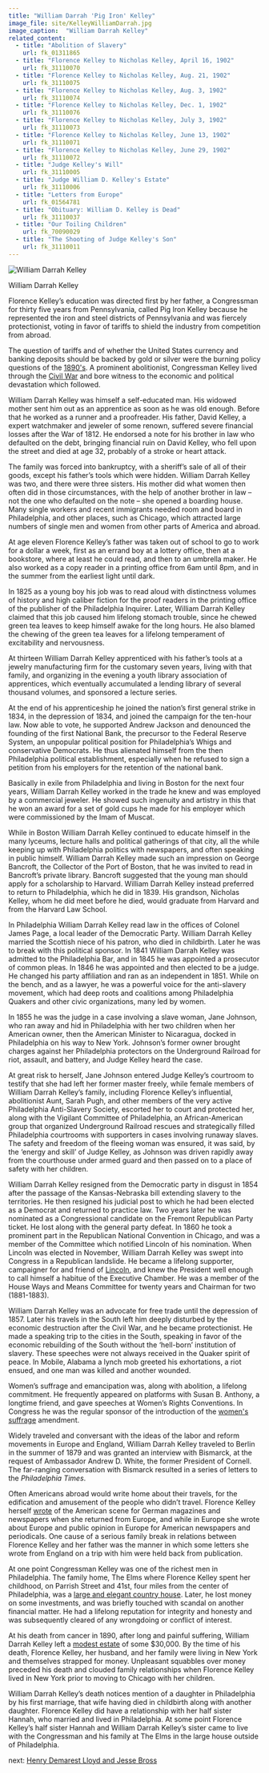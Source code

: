```yaml
---
title: "William Darrah 'Pig Iron' Kelley"
image_file: site/KelleyWilliamDarrah.jpg
image_caption:  "William Darrah Kelley"
related_content:
  - title: "Abolition of Slavery"
    url: fk_01311865
  - title: "Florence Kelley to Nicholas Kelley, April 16, 1902"
    url: fk_31110070
  - title: "Florence Kelley to Nicholas Kelley, Aug. 21, 1902"
    url: fk_31110075
  - title: "Florence Kelley to Nicholas Kelley, Aug. 3, 1902"
    url: fk_31110074
  - title: "Florence Kelley to Nicholas Kelley, Dec. 1, 1902"
    url: fk_31110076
  - title: "Florence Kelley to Nicholas Kelley, July 3, 1902"
    url: fk_31110073
  - title: "Florence Kelley to Nicholas Kelley, June 13, 1902"
    url: fk_31110071
  - title: "Florence Kelley to Nicholas Kelley, June 29, 1902"
    url: fk_31110072
  - title: "Judge Kelley's Will"
    url: fk_31110005
  - title: "Judge William D. Kelley's Estate"
    url: fk_31110006
  - title: "Letters from Europe"
    url: fk_01564781
  - title: "Obituary: William D. Kelley is Dead"
    url: fk_31110037
  - title: "Our Toiling Children"
    url: fk_70090029
  - title: "The Shooting of Judge Kelley's Son"
    url: fk_31110011
---
```

<img alt="William Darrah Kelley" src="/img/KelleyWilliamDarrah.jpg" style="margin:auto;display:block;" />
<p class="has-text-centered is-italic is-size-7">William Darrah Kelley</p>

Florence Kelley’s education was directed first by her father, a Congressman for thirty five years from Pennsylvania, called Pig Iron Kelley because he represented the iron and steel districts of Pennsylvania and was fiercely protectionist, voting in favor of tariffs to shield the industry from competition from abroad.

The question of tariffs and of whether the United States currency and banking deposits should be backed by gold or silver were the burning policy questions of the [1890's](/historical/panic). A prominent abolitionist, Congressman Kelley lived through the [Civil War](http://www.loc.gov/pictures/collection/cwp/) and bore witness to the economic and political devastation which followed.

William Darrah Kelley was himself a self-educated man. His widowed mother sent him out as an apprentice as soon as he was old enough. Before that he worked as a runner and a proofreader. His father, David Kelley, a expert watchmaker and jeweler of some renown, suffered severe financial losses after the War of 1812. He endorsed a note for his brother in law who defaulted on the debt, bringing financial ruin on David Kelley, who fell upon the street and died at age 32, probably of a stroke or heart attack.

The family was forced into bankruptcy, with a sheriff’s sale of all of their goods, except his father’s tools which were hidden. William Darrah Kelley was two, and there were three sisters. His mother did what women then often did in those circumstances, with the help of another brother in law – not the one who defaulted on the note – she opened a boarding house. Many single workers and recent immigrants needed room and board in Philadelphia, and other places, such as Chicago, which attracted large numbers of single men and women from other parts of America and abroad.

At age eleven Florence Kelley’s father was taken out of school to go to work for a dollar a week, first as an errand boy at a lottery office, then at a bookstore, where at least he could read, and then to an umbrella maker. He also worked as a copy reader in a printing office from 6am until 8pm, and in the summer from the earliest light until dark.

In 1825 as a young boy his job was to read aloud with distinctness volumes of history and high caliber fiction for the proof readers in the printing office of the publisher of the Philadelphia Inquirer. Later, William Darrah Kelley claimed that this job caused him lifelong stomach trouble, since he chewed green tea leaves to keep himself awake for the long hours. He also blamed the chewing of the green tea leaves for a lifelong temperament of excitability and nervousness.

At thirteen William Darrah Kelley apprenticed with his father’s tools at a jewelry manufacturing firm for the customary seven years, living with that family, and organizing in the evening a youth library association of apprentices, which eventually accumulated a lending library of several thousand volumes, and sponsored a lecture series.

At the end of his apprenticeship he joined the nation’s first general strike in 1834, in the depression of 1834, and joined the campaign for the ten-hour law. Now able to vote, he supported Andrew Jackson and denounced the founding of the first National Bank, the precursor to the Federal Reserve System, an unpopular political position for Philadelphia’s Whigs and conservative Democrats. He thus alienated himself from the then Philadelphia political establishment, especially when he refused to sign a petition from his employers for the retention of the national bank.

Basically in exile from Philadelphia and living in Boston for the next four years, William Darrah Kelley worked in the trade he knew and was employed by a commercial jeweler. He showed such ingenuity and artistry in this that he won an award for a set of gold cups he made for his employer which were commissioned by the Imam of Muscat.

While in Boston William Darrah Kelley continued to educate himself in the many lyceums, lecture halls and political gatherings of that city, all the while keeping up with Philadelphia politics with newspapers, and often speaking in public himself. William Darrah Kelley made such an impression on George Bancroft, the Collector of the Port of Boston, that he was invited to read in Bancroft’s private library. Bancroft suggested that the young man should apply for a scholarship to Harvard. William Darrah Kelley instead preferred to return to Philadelphia, which he did in 1839. His grandson, Nicholas Kelley, whom he did meet before he died, would graduate from Harvard and from the Harvard Law School.

In Philadelphia William Darrah Kelley read law in the offices of Colonel James Page, a local leader of the Democratic Party. William Darrah Kelley married the Scottish niece of his patron, who died in childbirth. Later he was to break with this political sponsor. In 1841 William Darrah Kelley was admitted to the Philadelphia Bar, and in 1845 he was appointed a prosecutor of common pleas. In 1846 he was appointed and then elected to be a judge. He changed his party affiliation and ran as an independent in 1851. While on the bench, and as a lawyer, he was a powerful voice for the anti-slavery movement, which had deep roots and coalitions among Philadelphia Quakers and other civic organizations, many led by women.

In 1855 he was the judge in a case involving a slave woman, Jane Johnson, who ran away and hid in Philadelphia with her two children when her American owner, then the American Minister to Nicaragua, docked in Philadelphia on his way to New York. Johnson’s former owner brought charges against her Philadelphia protectors on the Underground Railroad for riot, assault, and battery, and Judge Kelley heard the case.

At great risk to herself, Jane Johnson entered Judge Kelley’s courtroom to testify that she had left her former master freely, while female members of William Darrah Kelley’s family, including Florence Kelley’s influential, abolitionist Aunt, Sarah Pugh, and other members of the very active Philadelphia Anti-Slavery Society, escorted her to court and protected her, along with the Vigilant Committee of Philadelphia, an African-American group that organized Underground Railroad rescues and strategically filled Philadelphia courtrooms with supporters in cases involving runaway slaves. The safety and freedom of the fleeing woman was ensured, it was said, by the ‘energy and skill’ of Judge Kelley, as Johnson was driven rapidly away from the courthouse under armed guard and then passed on to a place of safety with her children.

William Darrah Kelley resigned from the Democratic party in disgust in 1854 after the passage of the Kansas-Nebraska bill extending slavery to the territories. He then resigned his judicial post to which he had been elected as a Democrat and returned to practice law. Two years later he was nominated as a Congressional candidate on the Fremont Republican Party ticket. He lost along with the general party defeat. In 1860 he took a prominent part in the Republican National Convention in Chicago, and was a member of the Committee which notified Lincoln of his nomination. When Lincoln was elected in November, William Darrah Kelley was swept into Congress in a Republican landslide. He became a lifelong supporter, campaigner for and friend of [Lincoln](https://www2.illinois.gov/alplm/Pages/default.aspx), and knew the President well enough to call himself a habitue of the Executive Chamber. He was a member of the House Ways and Means Committee for twenty years and Chairman for two (1881-1883).

William Darrah Kelley was an advocate for free trade until the depression of 1857. Later his travels in the South left him deeply disturbed by the economic destruction after the Civil War, and he became protectionist. He made a speaking trip to the cities in the South, speaking in favor of the economic rebuilding of the South without the ‘hell-born’ institution of slavery. These speeches were not always received in the Quaker spirit of peace. In Mobile, Alabama a lynch mob greeted his exhortations, a riot ensued, and one man was killed and another wounded.

Women’s suffrage and emancipation was, along with abolition, a lifelong commitment. He frequently appeared on platforms with Susan B. Anthony, a longtime friend, and gave speeches at Women’s Rights Conventions. In Congress he was the regular sponsor of the introduction of the [women's suffrage](fk_images/) amendment.

Widely traveled and conversant with the ideas of the labor and reform movements in Europe and England, William Darrah Kelley traveled to Berlin in the summer of 1879 and was granted an interview with Bismarck, at the request of Ambassador Andrew D. White, the former President of Cornell. The far-ranging conversation with Bismarck resulted in a series of letters to the *Philadelphia Times*.

Often Americans abroad would write home about their travels, for the edification and amusement of the people who didn’t travel. Florence Kelley herself [wrote](/documents/fk_31110049#page=1) of the American scene for German magazines and newspapers when she returned from Europe, and while in Europe she wrote about Europe and public opinion in Europe for American newspapers and periodicals. One cause of a serious family break in relations between Florence Kelley and her father was the manner in which some letters she wrote from England on a trip with him were held back from publication.

At one point Congressman Kelley was one of the richest men in Philadelphia. The family home, The Elms where Florence Kelley spent her childhood, on Parrish Street and 41st, four miles from the center of Philadelphia, was a [large and elegant country house](/documents/fk_04643256#page=38). Later, he lost money on some investments, and was briefly touched with scandal on another financial matter. He had a lifelong reputation for integrity and honesty and was subsequently cleared of any wrongdoing or conflict of interest.

At his death from cancer in 1890, after long and painful suffering, William Darrah Kelley left a [modest estate](/documents/fk_31110005) of some $30,000. By the time of his death, Florence Kelley, her husband, and her family were living in New York and themselves strapped for money. Unpleasant squabbles over money preceded his death and clouded family relationships when Florence Kelley lived in New York prior to moving to Chicago with her children.

William Darrah Kelley’s death notices mention of a daughter in Philadelphia by his first marriage, that wife having died in childbirth along with another daughter. Florence Kelley did have a relationship with her half sister Hannah, who married and lived in Philadelphia. At some point Florence Kelley’s half sister Hannah and William Darrah Kelley’s sister came to live with the Congressman and his family at The Elms in the large house outside of Philadelphia.

next:  [Henry Demarest Lloyd and Jesse Bross](/florence/lloyd)
